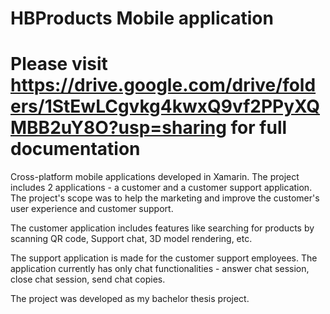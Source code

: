 # HBProducts Mobile application
# Please visit https://drive.google.com/drive/folders/1StEwLCgvkg4kwxQ9vf2PPyXQMBB2uY8O?usp=sharing for full documentation 
Cross-platform mobile applications developed in Xamarin.
The project includes 2 applications - a customer and a customer support application.
The project's scope was to help the marketing and improve the customer's user experience and customer support.

The customer application includes features like searching for products by scanning QR code, Support chat, 3D model rendering, etc.

The support application is made for the customer support employees. The application currently has only 
chat functionalities - answer chat session, close chat session, send chat copies.

The project was developed as my bachelor thesis project.

